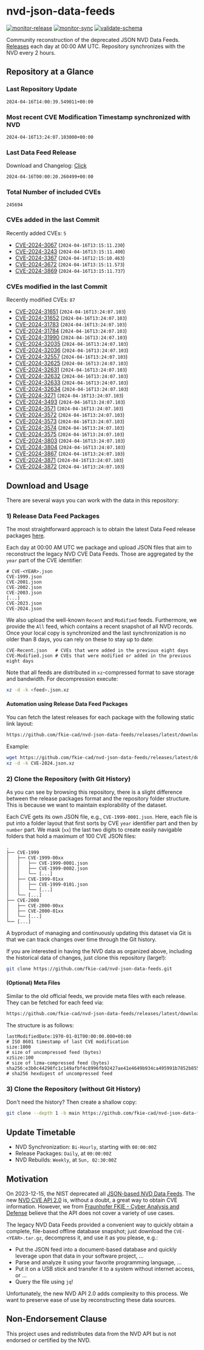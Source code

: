 # nvd-json-data-feeds

[![monitor-release](https://github.com/fkie-cad/nvd-json-data-feeds/actions/workflows/monitor_release.yml/badge.svg)](https://github.com/fkie-cad/nvd-json-data-feeds/actions/workflows/monitor_release.yml)
[![monitor-sync](https://github.com/fkie-cad/nvd-json-data-feeds/actions/workflows/monitor_sync.yml/badge.svg)](https://github.com/fkie-cad/nvd-json-data-feeds/actions/workflows/monitor_sync.yml)
[![validate-schema](https://github.com/fkie-cad/nvd-json-data-feeds/actions/workflows/validate_schema.yml/badge.svg)](https://github.com/fkie-cad/nvd-json-data-feeds/actions/workflows/validate_schema.yml)

Community reconstruction of the deprecated JSON NVD Data Feeds.
[Releases](https://github.com/fkie-cad/nvd-json-data-feeds/releases/latest) each day at 00:00 AM UTC.
Repository synchronizes with the NVD every 2 hours.

## Repository at a Glance

### Last Repository Update

```plain
2024-04-16T14:00:39.549011+00:00
```

### Most recent CVE Modification Timestamp synchronized with NVD

```plain
2024-04-16T13:24:07.103000+00:00
```

### Last Data Feed Release

Download and Changelog: [Click](https://github.com/fkie-cad/nvd-json-data-feeds/releases/latest)

```plain
2024-04-16T00:00:20.260499+00:00
```

### Total Number of included CVEs

```plain
245694
```

### CVEs added in the last Commit

Recently added CVEs: `5`

- [CVE-2024-3067](CVE-2024/CVE-2024-30xx/CVE-2024-3067.json) (`2024-04-16T13:15:11.230`)
- [CVE-2024-3243](CVE-2024/CVE-2024-32xx/CVE-2024-3243.json) (`2024-04-16T13:15:11.400`)
- [CVE-2024-3367](CVE-2024/CVE-2024-33xx/CVE-2024-3367.json) (`2024-04-16T12:15:10.463`)
- [CVE-2024-3672](CVE-2024/CVE-2024-36xx/CVE-2024-3672.json) (`2024-04-16T13:15:11.573`)
- [CVE-2024-3869](CVE-2024/CVE-2024-38xx/CVE-2024-3869.json) (`2024-04-16T13:15:11.737`)


### CVEs modified in the last Commit

Recently modified CVEs: `87`

- [CVE-2024-31651](CVE-2024/CVE-2024-316xx/CVE-2024-31651.json) (`2024-04-16T13:24:07.103`)
- [CVE-2024-31652](CVE-2024/CVE-2024-316xx/CVE-2024-31652.json) (`2024-04-16T13:24:07.103`)
- [CVE-2024-31783](CVE-2024/CVE-2024-317xx/CVE-2024-31783.json) (`2024-04-16T13:24:07.103`)
- [CVE-2024-31784](CVE-2024/CVE-2024-317xx/CVE-2024-31784.json) (`2024-04-16T13:24:07.103`)
- [CVE-2024-31990](CVE-2024/CVE-2024-319xx/CVE-2024-31990.json) (`2024-04-16T13:24:07.103`)
- [CVE-2024-32035](CVE-2024/CVE-2024-320xx/CVE-2024-32035.json) (`2024-04-16T13:24:07.103`)
- [CVE-2024-32036](CVE-2024/CVE-2024-320xx/CVE-2024-32036.json) (`2024-04-16T13:24:07.103`)
- [CVE-2024-32557](CVE-2024/CVE-2024-325xx/CVE-2024-32557.json) (`2024-04-16T13:24:07.103`)
- [CVE-2024-32625](CVE-2024/CVE-2024-326xx/CVE-2024-32625.json) (`2024-04-16T13:24:07.103`)
- [CVE-2024-32631](CVE-2024/CVE-2024-326xx/CVE-2024-32631.json) (`2024-04-16T13:24:07.103`)
- [CVE-2024-32632](CVE-2024/CVE-2024-326xx/CVE-2024-32632.json) (`2024-04-16T13:24:07.103`)
- [CVE-2024-32633](CVE-2024/CVE-2024-326xx/CVE-2024-32633.json) (`2024-04-16T13:24:07.103`)
- [CVE-2024-32634](CVE-2024/CVE-2024-326xx/CVE-2024-32634.json) (`2024-04-16T13:24:07.103`)
- [CVE-2024-3271](CVE-2024/CVE-2024-32xx/CVE-2024-3271.json) (`2024-04-16T13:24:07.103`)
- [CVE-2024-3493](CVE-2024/CVE-2024-34xx/CVE-2024-3493.json) (`2024-04-16T13:24:07.103`)
- [CVE-2024-3571](CVE-2024/CVE-2024-35xx/CVE-2024-3571.json) (`2024-04-16T13:24:07.103`)
- [CVE-2024-3572](CVE-2024/CVE-2024-35xx/CVE-2024-3572.json) (`2024-04-16T13:24:07.103`)
- [CVE-2024-3573](CVE-2024/CVE-2024-35xx/CVE-2024-3573.json) (`2024-04-16T13:24:07.103`)
- [CVE-2024-3574](CVE-2024/CVE-2024-35xx/CVE-2024-3574.json) (`2024-04-16T13:24:07.103`)
- [CVE-2024-3575](CVE-2024/CVE-2024-35xx/CVE-2024-3575.json) (`2024-04-16T13:24:07.103`)
- [CVE-2024-3803](CVE-2024/CVE-2024-38xx/CVE-2024-3803.json) (`2024-04-16T13:24:07.103`)
- [CVE-2024-3804](CVE-2024/CVE-2024-38xx/CVE-2024-3804.json) (`2024-04-16T13:24:07.103`)
- [CVE-2024-3867](CVE-2024/CVE-2024-38xx/CVE-2024-3867.json) (`2024-04-16T13:24:07.103`)
- [CVE-2024-3871](CVE-2024/CVE-2024-38xx/CVE-2024-3871.json) (`2024-04-16T13:24:07.103`)
- [CVE-2024-3872](CVE-2024/CVE-2024-38xx/CVE-2024-3872.json) (`2024-04-16T13:24:07.103`)


## Download and Usage

There are several ways you can work with the data in this repository:

### 1) Release Data Feed Packages

The most straightforward approach is to obtain the latest Data Feed release packages [here](https://github.com/fkie-cad/nvd-json-data-feeds/releases/latest).

Each day at 00:00 AM UTC we package and upload JSON files that aim to reconstruct the legacy NVD CVE Data Feeds.
Those are aggregated by the `year` part of the CVE identifier:

```
# CVE-<YEAR>.json
CVE-1999.json
CVE-2001.json
CVE-2002.json
CVE-2003.json
[...]
CVE-2023.json
CVE-2024.json
```

We also upload the well-known `Recent` and `Modified` feeds.
Furthermore, we provide the `All` feed, which contains a recent snapshot of all NVD records.
Once your local copy is synchronized and the last synchronization is no older than 8 days, you can rely on these to stay up to date:

```plain
CVE-Recent.json   # CVEs that were added in the previous eight days
CVE-Modified.json # CVEs that were modified or added in the previous eight days
```

Note that all feeds are distributed in `xz`-compressed format to save storage and bandwidth.
For decompression execute:

```sh
xz -d -k <feed>.json.xz
```

#### Automation using Release Data Feed Packages

You can fetch the latest releases for each package with the following static link layout:

```sh
https://github.com/fkie-cad/nvd-json-data-feeds/releases/latest/download/CVE-<YEAR>.json.xz
```

Example:

```sh
wget https://github.com/fkie-cad/nvd-json-data-feeds/releases/latest/download/CVE-2024.json.xz
xz -d -k CVE-2024.json.xz
```

### 2) Clone the Repository (with Git History)

As you can see by browsing this repository, there is a slight difference between the release packages format and the repository folder structure.
This is because we want to maintain explorability of the dataset.

Each CVE gets its own JSON file, e.g., `CVE-1999-0001.json`.
Here, each file is put into a folder layout that first sorts by CVE `year` identifier part and then by `number` part.
We mask (`xx`) the last two digits to create easily navigable folders that hold a maximum of 100 CVE JSON files:

```plain
.
├── CVE-1999
│   ├── CVE-1999-00xx
│   │   ├── CVE-1999-0001.json
│   │   ├── CVE-1999-0002.json
│   │   └── [...]
│   ├── CVE-1999-01xx
│   │   ├── CVE-1999-0101.json
│   │   └── [...]
│   └── [...]
├── CVE-2000
│   ├── CVE-2000-00xx
│   ├── CVE-2000-01xx
│   └── [...]
└── [...]
```

A byproduct of managing and continuously updating this dataset via Git is that we can track changes over time through the Git history.

If you are interested in having the NVD data as organized above, including the historical data of changes, just clone this repository (large!):

```sh
git clone https://github.com/fkie-cad/nvd-json-data-feeds.git
```

#### (Optional) Meta Files

Similar to the old official feeds, we provide meta files with each release. They can be fetched for each feed via:

```sh
https://github.com/fkie-cad/nvd-json-data-feeds/releases/latest/download/CVE-<YEAR>.meta
```

The structure is as follows:

```plain
lastModifiedDate:1970-01-01T00:00:00.000+00:00                          # ISO 8601 timestamp of last CVE modification
size:1000                                                               # size of uncompressed feed (bytes)
xzSize:100                                                              # size of lzma-compressed feed (bytes)
sha256:e3b0c44298fc1c149afbf4c8996fb92427ae41e4649b934ca495991b7852b855 # sha256 hexdigest of uncompressed feed
```

### 3) Clone the Repository (without Git History)

Don't need the history? Then create a shallow copy:

```sh
git clone --depth 1 -b main https://github.com/fkie-cad/nvd-json-data-feeds.git
```


## Update Timetable

* NVD Synchronization: `Bi-Hourly`, starting with `00:00:00Z`
* Release Packages: `Daily`, at `00:00:00Z`
* NVD Rebuilds: `Weekly`, at `Sun, 02:30:00Z`


## Motivation

On 2023-12-15, the NIST deprecated all [JSON-based NVD Data Feeds](https://nvd.nist.gov/vuln/data-feeds#divRetirementBanner-1).
The new [NVD CVE API 2.0](https://nvd.nist.gov/developers/vulnerabilities) is, without a doubt, a great way to obtain CVE information.
However, we from [Fraunhofer FKIE - Cyber Analysis and Defense](https://www.fkie.fraunhofer.de/en/departments/cad.html) believe that the API does not cover a variety of use cases.

The legacy NVD Data Feeds provided a convenient way to quickly obtain a complete, file-based offline database snapshot; just download the `CVE-<YEAR>.tar.gz`, decompress it, and use it as you please, e.g.:

- Put the JSON feed into a document-based database and quickly leverage upon that data in your software project, ...
- Parse and analyze it using your favorite programming language, ...
- Put it on a USB stick and transfer it to a system without internet access, or ...
- Query the file using `jq`!

Unfortunately, the new NVD API 2.0 adds complexity to this process.
We want to preserve ease of use by reconstructing these data sources.

## Non-Endorsement Clause

This project uses and redistributes data from the NVD API but is not endorsed or certified by the NVD.